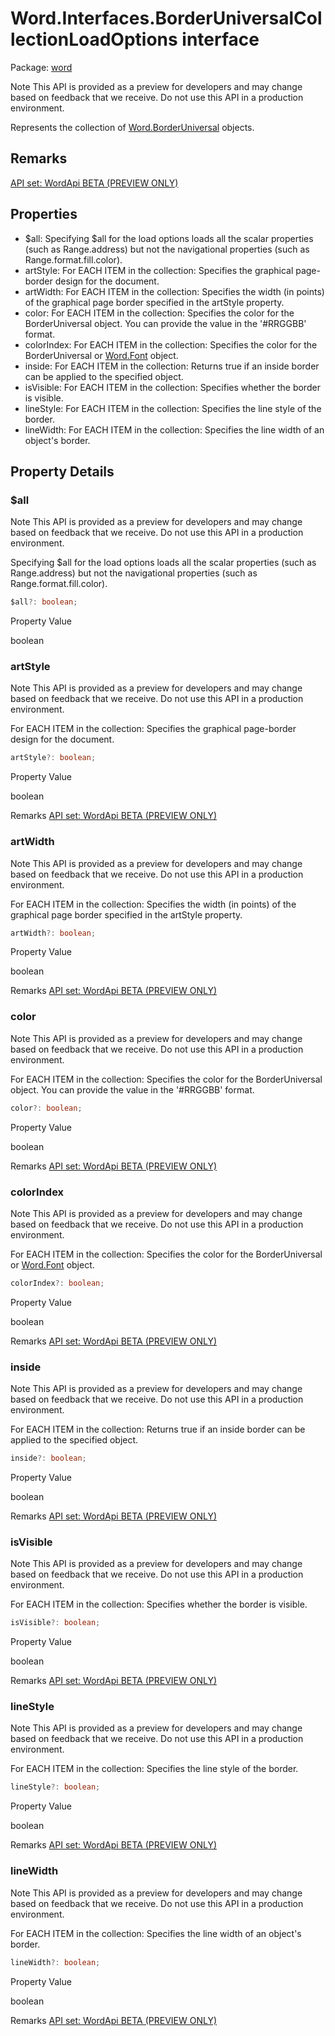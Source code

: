 # Word.Interfaces.BorderUniversalCollectionLoadOptions interface

Package: [word](/en-us/javascript/api/word)

Note
This API is provided as a preview for developers and may change based on feedback that we receive. Do not use this API in a production environment.

Represents the collection of [Word.BorderUniversal](/en-us/javascript/api/word/word.borderuniversal) objects.

## Remarks
[ API set: WordApi BETA (PREVIEW ONLY) ](/en-us/javascript/api/requirement-sets/word/word-api-requirement-sets)

## Properties
- $all: Specifying $all for the load options loads all the scalar properties (such as Range.address) but not the navigational properties (such as Range.format.fill.color).
- artStyle: For EACH ITEM in the collection: Specifies the graphical page-border design for the document.
- artWidth: For EACH ITEM in the collection: Specifies the width (in points) of the graphical page border specified in the artStyle property.
- color: For EACH ITEM in the collection: Specifies the color for the BorderUniversal object. You can provide the value in the '#RRGGBB' format.
- colorIndex: For EACH ITEM in the collection: Specifies the color for the BorderUniversal or [Word.Font](/en-us/javascript/api/word/word.font) object.
- inside: For EACH ITEM in the collection: Returns true if an inside border can be applied to the specified object.
- isVisible: For EACH ITEM in the collection: Specifies whether the border is visible.
- lineStyle: For EACH ITEM in the collection: Specifies the line style of the border.
- lineWidth: For EACH ITEM in the collection: Specifies the line width of an object's border.

## Property Details

### $all
Note
This API is provided as a preview for developers and may change based on feedback that we receive. Do not use this API in a production environment.

Specifying $all for the load options loads all the scalar properties (such as Range.address) but not the navigational properties (such as Range.format.fill.color).

```typescript
$all?: boolean;
```

Property Value

boolean

### artStyle
Note
This API is provided as a preview for developers and may change based on feedback that we receive. Do not use this API in a production environment.

For EACH ITEM in the collection: Specifies the graphical page-border design for the document.

```typescript
artStyle?: boolean;
```

Property Value

boolean

Remarks
[ API set: WordApi BETA (PREVIEW ONLY) ](/en-us/javascript/api/requirement-sets/word/word-api-requirement-sets)

### artWidth
Note
This API is provided as a preview for developers and may change based on feedback that we receive. Do not use this API in a production environment.

For EACH ITEM in the collection: Specifies the width (in points) of the graphical page border specified in the artStyle property.

```typescript
artWidth?: boolean;
```

Property Value

boolean

Remarks
[ API set: WordApi BETA (PREVIEW ONLY) ](/en-us/javascript/api/requirement-sets/word/word-api-requirement-sets)

### color
Note
This API is provided as a preview for developers and may change based on feedback that we receive. Do not use this API in a production environment.

For EACH ITEM in the collection: Specifies the color for the BorderUniversal object. You can provide the value in the '#RRGGBB' format.

```typescript
color?: boolean;
```

Property Value

boolean

Remarks
[ API set: WordApi BETA (PREVIEW ONLY) ](/en-us/javascript/api/requirement-sets/word/word-api-requirement-sets)

### colorIndex
Note
This API is provided as a preview for developers and may change based on feedback that we receive. Do not use this API in a production environment.

For EACH ITEM in the collection: Specifies the color for the BorderUniversal or [Word.Font](/en-us/javascript/api/word/word.font) object.

```typescript
colorIndex?: boolean;
```

Property Value

boolean

Remarks
[ API set: WordApi BETA (PREVIEW ONLY) ](/en-us/javascript/api/requirement-sets/word/word-api-requirement-sets)

### inside
Note
This API is provided as a preview for developers and may change based on feedback that we receive. Do not use this API in a production environment.

For EACH ITEM in the collection: Returns true if an inside border can be applied to the specified object.

```typescript
inside?: boolean;
```

Property Value

boolean

Remarks
[ API set: WordApi BETA (PREVIEW ONLY) ](/en-us/javascript/api/requirement-sets/word/word-api-requirement-sets)

### isVisible
Note
This API is provided as a preview for developers and may change based on feedback that we receive. Do not use this API in a production environment.

For EACH ITEM in the collection: Specifies whether the border is visible.

```typescript
isVisible?: boolean;
```

Property Value

boolean

Remarks
[ API set: WordApi BETA (PREVIEW ONLY) ](/en-us/javascript/api/requirement-sets/word/word-api-requirement-sets)

### lineStyle
Note
This API is provided as a preview for developers and may change based on feedback that we receive. Do not use this API in a production environment.

For EACH ITEM in the collection: Specifies the line style of the border.

```typescript
lineStyle?: boolean;
```

Property Value

boolean

Remarks
[ API set: WordApi BETA (PREVIEW ONLY) ](/en-us/javascript/api/requirement-sets/word/word-api-requirement-sets)

### lineWidth
Note
This API is provided as a preview for developers and may change based on feedback that we receive. Do not use this API in a production environment.

For EACH ITEM in the collection: Specifies the line width of an object's border.

```typescript
lineWidth?: boolean;
```

Property Value

boolean

Remarks
[ API set: WordApi BETA (PREVIEW ONLY) ](/en-us/javascript/api/requirement-sets/word/word-api-requirement-sets)